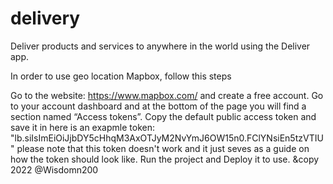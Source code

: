 # delivery
Deliver products and services to anywhere in the world using the Deliver app.

In order to use geo location Mapbox, follow this steps

Go to the website: https://www.mapbox.com/ and create a free account.
Go to your account dashboard and at the bottom of the page you will find a section named “Access tokens”.
Copy the default public access token and save it in <PUBLIC API>
here is an exapmle token: "lb.siIsImEiOiJjbDY5cHhqM3AxOTJyM2NvYmJ6OW15n0.FClYNsiEn5tzVTIU"
please note that this token doesn't work and it just seves as a guide on how the token should look like.
Run the project and Deploy it to use.
&copy 2022 @Wisdomn200
